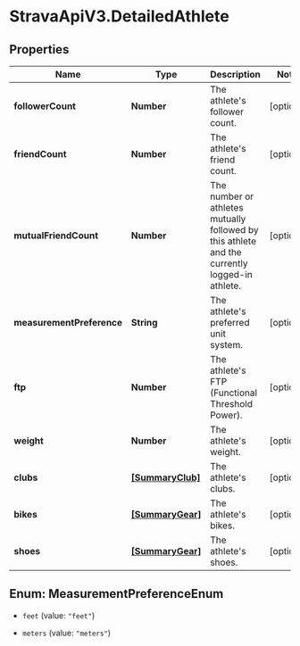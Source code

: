 # StravaApiV3.DetailedAthlete

## Properties
Name | Type | Description | Notes
------------ | ------------- | ------------- | -------------
**followerCount** | **Number** | The athlete's follower count. | [optional] 
**friendCount** | **Number** | The athlete's friend count. | [optional] 
**mutualFriendCount** | **Number** | The number or athletes mutually followed by this athlete and the currently logged-in athlete. | [optional] 
**measurementPreference** | **String** | The athlete's preferred unit system. | [optional] 
**ftp** | **Number** | The athlete's FTP (Functional Threshold Power). | [optional] 
**weight** | **Number** | The athlete's weight. | [optional] 
**clubs** | [**[SummaryClub]**](SummaryClub.md) | The athlete's clubs. | [optional] 
**bikes** | [**[SummaryGear]**](SummaryGear.md) | The athlete's bikes. | [optional] 
**shoes** | [**[SummaryGear]**](SummaryGear.md) | The athlete's shoes. | [optional] 


<a name="MeasurementPreferenceEnum"></a>
## Enum: MeasurementPreferenceEnum


* `feet` (value: `"feet"`)

* `meters` (value: `"meters"`)




